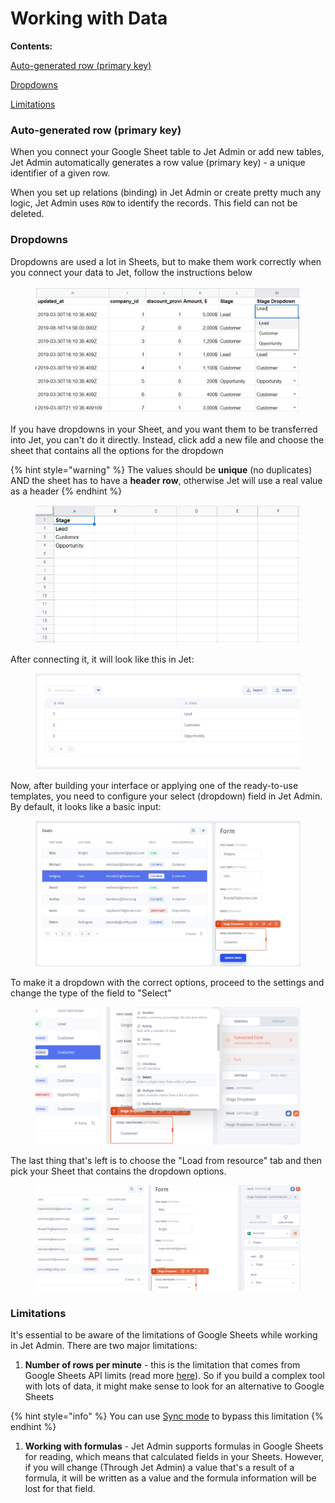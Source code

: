 # Working with Data

**Contents:**

[Auto-generated row (primary key)](working-with-data.md#auto-generated-row-primary-key)

[Dropdowns](working-with-data.md#dropdowns)

[Limitations](working-with-data.md#limitations)

### Auto-generated row (primary key)

When you connect your Google Sheet table to Jet Admin or add new tables, Jet Admin automatically generates a row value (primary key) - a unique identifier of a given row.&#x20;

When you set up relations (binding) in Jet Admin or create pretty much any logic, Jet Admin uses `ROW` to identify the records. This field can not be deleted.

### Dropdowns

Dropdowns are used a lot in Sheets, but to make them work correctly when you connect your data to Jet, follow the instructions below

<figure><img src="../../../.gitbook/assets/stagessheets.JPG" alt=""><figcaption></figcaption></figure>

If you have dropdowns in your Sheet, and you want them to be transferred into Jet, you can't do it directly. Instead, click add a new file and choose the sheet that contains all the options for the dropdown

{% hint style="warning" %}
The values should be **unique** (no duplicates) AND the sheet has to have a **header row**, otherwise Jet will use a real value as a header
{% endhint %}

<figure><img src="../../../.gitbook/assets/shdtf.JPG" alt=""><figcaption></figcaption></figure>

After connecting it, it will look like this in Jet:&#x20;

<figure><img src="../../../.gitbook/assets/stages.JPG" alt=""><figcaption></figcaption></figure>

Now, after building your interface or applying one of the ready-to-use templates, you need to configure your select (dropdown) field in Jet Admin. By default, it looks like a basic input:

<figure><img src="../../../.gitbook/assets/dtjsfgy.JPG" alt=""><figcaption></figcaption></figure>

To make it a dropdown with the correct options, proceed to the settings and change the type of the field to "Select"

<figure><img src="../../../.gitbook/assets/Screenshot (202).png" alt=""><figcaption></figcaption></figure>

The last thing that's left is to choose the "Load from resource" tab and then pick your Sheet that contains the dropdown options.

<figure><img src="../../../.gitbook/assets/djfygvy.JPG" alt=""><figcaption></figcaption></figure>

### Limitations

It's essential to be aware of the limitations of Google Sheets while working in Jet Admin. There are two major limitations:

1. **Number of rows per minute** - this is the limitation that comes from Google Sheets API limits (read more [here](https://developers.google.com/sheets/api/limits)). So if you build a complex tool with lots of data, it might make sense to look for an alternative to Google Sheets

{% hint style="info" %}
You can use [Sync mode](../../360-data-data-blending/#sync-connection) to bypass this limitation
{% endhint %}

1. **Working with formulas** - Jet Admin supports formulas in Google Sheets for reading, which means that calculated fields in your Sheets. However, if you will change (Through Jet Admin) a value that's a result of a formula, it will be written as a value and the formula information will be lost for that field.

&#x20;
